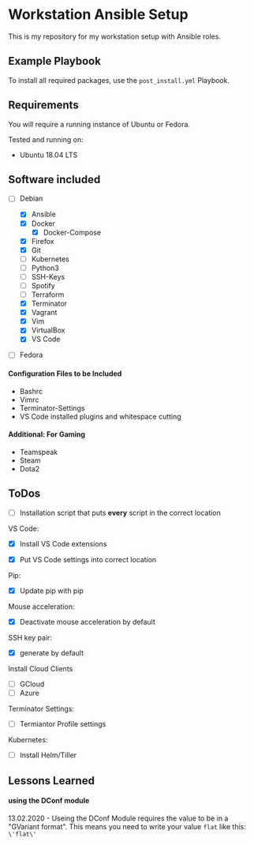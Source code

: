 # Workstation Ansible Setup
This is my repository for my workstation setup with Ansible roles.


## Example Playbook
To install all required packages, use the `post_install.yml` Playbook.


## Requirements
You will require a running instance of Ubuntu or Fedora.

Tested and running on:
- Ubuntu 18.04 LTS


## Software included
- [ ] Debian
    - [X] Ansible
    - [X] Docker
        - [X] Docker-Compose
    - [X] Firefox
    - [X] Git
    - [ ] Kubernetes
    - [ ] Python3
    - [ ] SSH-Keys
    - [ ] Spotify
    - [ ] Terraform
    - [X] Terminator
    - [X] Vagrant
    - [X] Vim
    - [X] VirtualBox
    - [X] VS Code

- [ ] Fedora


#### Configuration Files to be Included
- Bashrc
- Vimrc
- Terminator-Settings
- VS Code installed plugins and whitespace cutting


#### Additional: For Gaming
- Teamspeak
- Steam
- Dota2

## ToDos
- [ ] Installation script that puts **every** script in the correct location

VS Code:
- [X] Install VS Code extensions
- [X] Put VS Code settings into correct location


Pip:
- [X] Update pip with pip

Mouse acceleration:
- [X] Deactivate mouse acceleration by default

SSH key pair:
- [X] generate by default

Install Cloud Clients
- [ ] GCloud
- [ ] Azure

Terminator Settings:
- [ ] Termiantor Profile settings


Kubernetes:
- [ ] Install Helm/Tiller

## Lessons Learned
#### using the DConf module
13.02.2020 - Useing the DConf Module requires the value to be in a "GVariant format". This means you need to write your value `flat` like this: `\'flat\'`